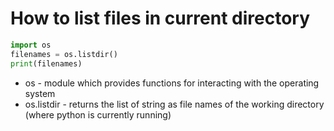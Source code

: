 # How to list files in current directory

```python
import os
filenames = os.listdir()
print(filenames)
```

- os - module which provides functions for interacting with the operating system
- os.listdir - returns the list of string as file names of the working directory (where python is currently running)
